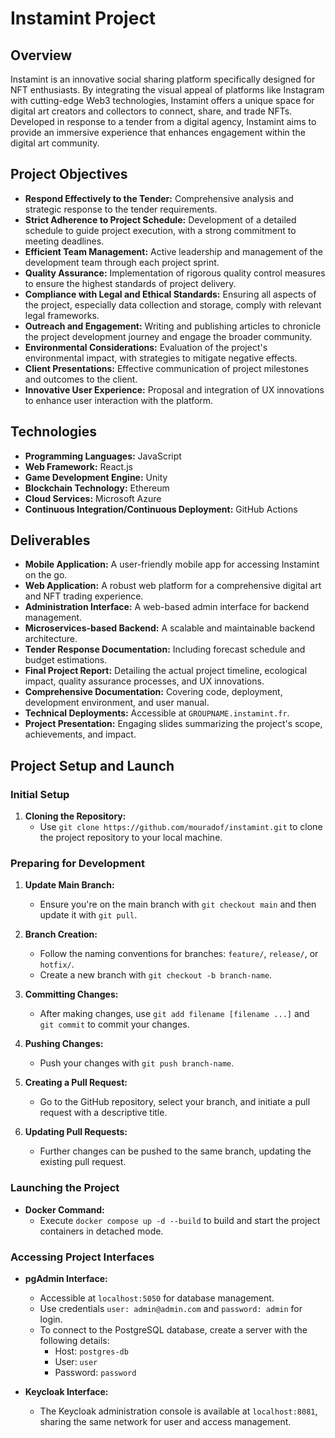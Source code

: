 # Instamint Project

## Overview

Instamint is an innovative social sharing platform specifically designed for NFT enthusiasts. By integrating the visual appeal of platforms like Instagram with cutting-edge Web3 technologies, Instamint offers a unique space for digital art creators and collectors to connect, share, and trade NFTs. Developed in response to a tender from a digital agency, Instamint aims to provide an immersive experience that enhances engagement within the digital art community.

## Project Objectives

- **Respond Effectively to the Tender:** Comprehensive analysis and strategic response to the tender requirements.
- **Strict Adherence to Project Schedule:** Development of a detailed schedule to guide project execution, with a strong commitment to meeting deadlines.
- **Efficient Team Management:** Active leadership and management of the development team through each project sprint.
- **Quality Assurance:** Implementation of rigorous quality control measures to ensure the highest standards of project delivery.
- **Compliance with Legal and Ethical Standards:** Ensuring all aspects of the project, especially data collection and storage, comply with relevant legal frameworks.
- **Outreach and Engagement:** Writing and publishing articles to chronicle the project development journey and engage the broader community.
- **Environmental Considerations:** Evaluation of the project's environmental impact, with strategies to mitigate negative effects.
- **Client Presentations:** Effective communication of project milestones and outcomes to the client.
- **Innovative User Experience:** Proposal and integration of UX innovations to enhance user interaction with the platform.

## Technologies

- **Programming Languages:** JavaScript
- **Web Framework:** React.js
- **Game Development Engine:** Unity
- **Blockchain Technology:** Ethereum
- **Cloud Services:** Microsoft Azure
- **Continuous Integration/Continuous Deployment:** GitHub Actions

## Deliverables

- **Mobile Application:** A user-friendly mobile app for accessing Instamint on the go.
- **Web Application:** A robust web platform for a comprehensive digital art and NFT trading experience.
- **Administration Interface:** A web-based admin interface for backend management.
- **Microservices-based Backend:** A scalable and maintainable backend architecture.
- **Tender Response Documentation:** Including forecast schedule and budget estimations.
- **Final Project Report:** Detailing the actual project timeline, ecological impact, quality assurance processes, and UX innovations.
- **Comprehensive Documentation:** Covering code, deployment, development environment, and user manual.
- **Technical Deployments:** Accessible at `GROUPNAME.instamint.fr`.
- **Project Presentation:** Engaging slides summarizing the project's scope, achievements, and impact.

## Project Setup and Launch

### Initial Setup

1. **Cloning the Repository:**
   - Use `git clone https://github.com/mouradof/instamint.git` to clone the project repository to your local machine.

### Preparing for Development

1. **Update Main Branch:**

   - Ensure you're on the main branch with `git checkout main` and then update it with `git pull`.

2. **Branch Creation:**

   - Follow the naming conventions for branches: `feature/`, `release/`, or `hotfix/`.
   - Create a new branch with `git checkout -b branch-name`.

3. **Committing Changes:**

   - After making changes, use `git add filename [filename ...]` and `git commit` to commit your changes.

4. **Pushing Changes:**

   - Push your changes with `git push branch-name`.

5. **Creating a Pull Request:**

   - Go to the GitHub repository, select your branch, and initiate a pull request with a descriptive title.

6. **Updating Pull Requests:**
   - Further changes can be pushed to the same branch, updating the existing pull request.

### Launching the Project

- **Docker Command:**
  - Execute `docker compose up -d --build` to build and start the project containers in detached mode.

### Accessing Project Interfaces

- **pgAdmin Interface:**

  - Accessible at `localhost:5050` for database management.
  - Use credentials `user: admin@admin.com` and `password: admin` for login.
  - To connect to the PostgreSQL database, create a server with the following details:
    - Host: `postgres-db`
    - User: `user`
    - Password: `password`

- **Keycloak Interface:**
  - The Keycloak administration console is available at `localhost:8081`, sharing the same network for user and access management.

